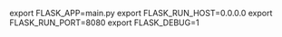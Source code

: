 export FLASK_APP=main.py
export FLASK_RUN_HOST=0.0.0.0
export FLASK_RUN_PORT=8080
export FLASK_DEBUG=1
